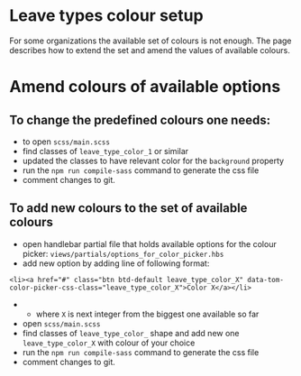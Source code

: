 
# Leave types colour setup

For some organizations the available set of colours is not enough. The page describes how to extend the set and amend the values of available colours.

# Amend colours of available options

## To change the predefined colours one needs:

* to open `scss/main.scss`
* find classes of `leave_type_color_1` or similar
* updated the classes to have relevant color for the `background` property
* run the `npm run compile-sass` command to generate the css file
* comment changes to git.

## To add new colours to the set of available colours

* open handlebar partial file that holds available options for the colour picker: `views/partials/options_for_color_picker.hbs`
* add new option by adding line of following format:
```
<li><a href="#" class="btn btd-default leave_type_color_X" data-tom-color-picker-css-class="leave_type_color_X">Color X</a></li>
```
* * where `X` is next integer from the biggest one available so far
* open `scss/main.scss`
* find classes of `leave_type_color_` shape and add new one `leave_type_color_X` with colour of your choice
* run the `npm run compile-sass` command to generate the css file
* comment changes to git.

